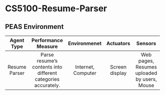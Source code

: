 # CS5100-Resume-Parser

## PEAS Environment

|   Agent Type    |                        Performance Measure                        |    Environmenet     |    Actuators    |                   Sensors                    |
|:---------------:|:-----------------------------------------------------------------:|:-------------------:|:---------------:|:--------------------------------------------:|
|  Resume Parser  |   Parse resume’s contents into different categories accurately.   | Internet, Computer  | Screen display  | Web pages, Resumes uploaded by users, Mouse  |



